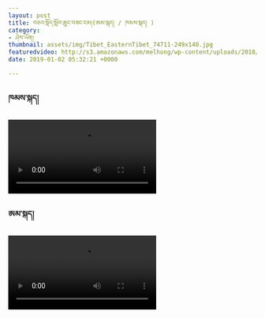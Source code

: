 ```yaml
---
layout: post
title: བཅའ་སྡོད་སློབ་ཆུང་བཟང་ངམ།(ཨམ་སྐད། / ཁམས་སྐད། )
category:
- ཤེས་ཡོན།
thumbnail: assets/img/Tibet_EasternTibet_74711-249x140.jpg
featuredvideo: http://s3.amazonaws.com/melhong/wp-content/uploads/2018/12/31080326/Boarding-School-Amdo11.mp4
date: 2019-01-02 05:32:21 +0000

---
```

<h3>ཁམས་སྐད།</h3>
<video controls src="http://s3.amazonaws.com/melhong/wp-content/uploads/2018/12/31080017/Boarding-School-Kham21.mp4" ></video>

<h3>ཨམ་སྐད།</h3>
<video controls src="http://s3.amazonaws.com/melhong/wp-content/uploads/2018/12/31080326/Boarding-School-Amdo11.mp4"></video>